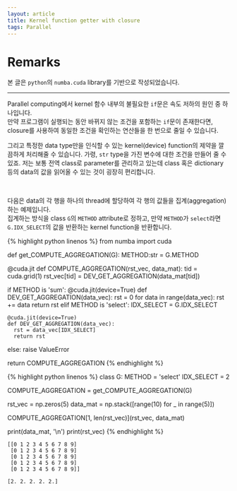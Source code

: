 ```yaml
---
layout: article
title: Kernel function getter with closure
tags: Parallel
---
```


# Remarks
본 글은 `python`의 `numba.cuda` library를 기반으로 작성되었습니다.

<!--more-->

--- 

Parallel computing에서 kernel 함수 내부의 불필요한 `if`문은 속도 저하의 원인 중 하나입니다.  
만약 프로그램이 실행되는 동안 바뀌지 않는 조건을 포함하는 `if`문이 존재한다면, closure를 사용하여 동일한 조건을 확인하는 연산들을 한 번으로 줄일 수 있습니다.  

그리고 특정한 data type만을 인식할 수 있는 kernel(device) function의 제약을 깔끔하게 처리해줄 수 있습니다. 가령, `str` type을 가진 변수에 대한 조건을 만들어 줄 수 있죠. 저는 보통 전역 class로 parameter를 관리하고 있는데 class 혹은 dictionary 등의 data의 값을 읽어올 수 있는 것이 굉장히 편리합니다.

<br>

다음은 data의 각 행을 하나의 thread에 할당하여 각 행의 값들을 집계(aggregation)하는 예제입니다.  
집계하는 방식을 class `G`의 `METHOD` attribute로 정하고, 만약 `METHOD`가 `select`라면 `G.IDX_SELECT`의 값을 반환하는 kernel function을 반환합니다. 


{% highlight python linenos %}
from numba import cuda


def get_COMPUTE_AGGREGATION(G):
  METHOD:str = G.METHOD
  
  @cuda.jit
  def COMPUTE_AGGREGATION(rst_vec, data_mat):
    tid = cuda.grid(1)
    rst_vec[tid] = DEV_GET_AGGREGATION(data_mat[tid])
  
  if METHOD is 'sum':
    @cuda.jit(device=True)
    def DEV_GET_AGGREGATION(data_vec):
      rst = 0
      for data in range(data_vec):
        rst += data
      return rst
  elif METHOD is 'select':
    IDX_SELECT = G.IDX_SELECT
    
    @cuda.jit(device=True)
    def DEV_GET_AGGREGATION(data_vec):
      rst = data_vec[IDX_SELECT]
      return rst
  else:
    raise ValueError
  
  return COMPUTE_AGGREGATION
{% endhighlight %}


{% highlight python linenos %}
class G:
    METHOD = 'select'
    IDX_SELECT = 2
    
COMPUTE_AGGREGATION = get_COMPUTE_AGGREGATION(G)

rst_vec  = np.zeros(5)
data_mat = np.stack([range(10) for _ in range(5)])

COMPUTE_AGGREGATION[1, len(rst_vec)](rst_vec, data_mat)

print(data_mat, '\n')
print(rst_vec)
{% endhighlight %}

```
[[0 1 2 3 4 5 6 7 8 9]
 [0 1 2 3 4 5 6 7 8 9]
 [0 1 2 3 4 5 6 7 8 9]
 [0 1 2 3 4 5 6 7 8 9]
 [0 1 2 3 4 5 6 7 8 9]]
 
[2. 2. 2. 2. 2.]
```
